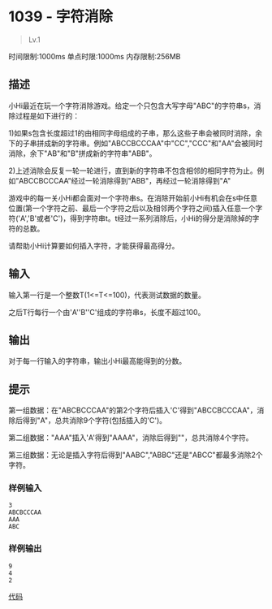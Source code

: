 # 1039 - 字符消除
>Lv.1

时间限制:1000ms
单点时限:1000ms
内存限制:256MB

## 描述

小Hi最近在玩一个字符消除游戏。给定一个只包含大写字母"ABC"的字符串s，消除过程是如下进行的：



1)如果s包含长度超过1的由相同字母组成的子串，那么这些子串会被同时消除，余下的子串拼成新的字符串。例如"ABCCBCCCAA"中"CC","CCC"和"AA"会被同时消除，余下"AB"和"B"拼成新的字符串"ABB"。

2)上述消除会反复一轮一轮进行，直到新的字符串不包含相邻的相同字符为止。例如”ABCCBCCCAA”经过一轮消除得到"ABB"，再经过一轮消除得到"A"



游戏中的每一关小Hi都会面对一个字符串s。在消除开始前小Hi有机会在s中任意位置(第一个字符之前、最后一个字符之后以及相邻两个字符之间)插入任意一个字符('A','B'或者'C')，得到字符串t。t经过一系列消除后，小Hi的得分是消除掉的字符的总数。



请帮助小Hi计算要如何插入字符，才能获得最高得分。

## 输入

输入第一行是一个整数T(1<=T<=100)，代表测试数据的数量。

之后T行每行一个由'A''B''C'组成的字符串s，长度不超过100。

## 输出

对于每一行输入的字符串，输出小Hi最高能得到的分数。

## 提示

第一组数据：在"ABCBCCCAA"的第2个字符后插入'C'得到"ABCCBCCCAA"，消除后得到"A"，总共消除9个字符(包括插入的'C')。

第二组数据："AAA"插入'A'得到"AAAA"，消除后得到""，总共消除4个字符。

第三组数据：无论是插入字符后得到"AABC","ABBC"还是"ABCC"都最多消除2个字符。

### 样例输入

    3
    ABCBCCCAA
    AAA
    ABC
    
### 样例输出

    9
    4
    2
    
[代码](./Main.java)